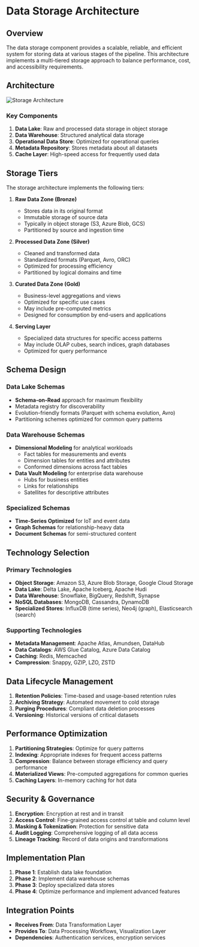 # Data Storage Architecture

## Overview

The data storage component provides a scalable, reliable, and efficient system for storing data at various stages of the pipeline. This architecture implements a multi-tiered storage approach to balance performance, cost, and accessibility requirements.

## Architecture

![Storage Architecture](../documentation/storage_architecture.png)

### Key Components

1. **Data Lake**: Raw and processed data storage in object storage
2. **Data Warehouse**: Structured analytical data storage
3. **Operational Data Store**: Optimized for operational queries
4. **Metadata Repository**: Stores metadata about all datasets
5. **Cache Layer**: High-speed access for frequently used data

## Storage Tiers

The storage architecture implements the following tiers:

1. **Raw Data Zone (Bronze)**
   - Stores data in its original format
   - Immutable storage of source data
   - Typically in object storage (S3, Azure Blob, GCS)
   - Partitioned by source and ingestion time

2. **Processed Data Zone (Silver)**
   - Cleaned and transformed data
   - Standardized formats (Parquet, Avro, ORC)
   - Optimized for processing efficiency
   - Partitioned by logical domains and time

3. **Curated Data Zone (Gold)**
   - Business-level aggregations and views
   - Optimized for specific use cases
   - May include pre-computed metrics
   - Designed for consumption by end-users and applications

4. **Serving Layer**
   - Specialized data structures for specific access patterns
   - May include OLAP cubes, search indices, graph databases
   - Optimized for query performance

## Schema Design

### Data Lake Schemas

- **Schema-on-Read** approach for maximum flexibility
- Metadata registry for discoverability
- Evolution-friendly formats (Parquet with schema evolution, Avro)
- Partitioning schemes optimized for common query patterns

### Data Warehouse Schemas

- **Dimensional Modeling** for analytical workloads
  - Fact tables for measurements and events
  - Dimension tables for entities and attributes
  - Conformed dimensions across fact tables
- **Data Vault Modeling** for enterprise data warehouse
  - Hubs for business entities
  - Links for relationships
  - Satellites for descriptive attributes

### Specialized Schemas

- **Time-Series Optimized** for IoT and event data
- **Graph Schemas** for relationship-heavy data
- **Document Schemas** for semi-structured content

## Technology Selection

### Primary Technologies

- **Object Storage**: Amazon S3, Azure Blob Storage, Google Cloud Storage
- **Data Lake**: Delta Lake, Apache Iceberg, Apache Hudi
- **Data Warehouse**: Snowflake, BigQuery, Redshift, Synapse
- **NoSQL Databases**: MongoDB, Cassandra, DynamoDB
- **Specialized Stores**: InfluxDB (time series), Neo4j (graph), Elasticsearch (search)

### Supporting Technologies

- **Metadata Management**: Apache Atlas, Amundsen, DataHub
- **Data Catalogs**: AWS Glue Catalog, Azure Data Catalog
- **Caching**: Redis, Memcached
- **Compression**: Snappy, GZIP, LZO, ZSTD

## Data Lifecycle Management

1. **Retention Policies**: Time-based and usage-based retention rules
2. **Archiving Strategy**: Automated movement to cold storage
3. **Purging Procedures**: Compliant data deletion processes
4. **Versioning**: Historical versions of critical datasets

## Performance Optimization

1. **Partitioning Strategies**: Optimize for query patterns
2. **Indexing**: Appropriate indexes for frequent access patterns
3. **Compression**: Balance between storage efficiency and query performance
4. **Materialized Views**: Pre-computed aggregations for common queries
5. **Caching Layers**: In-memory caching for hot data

## Security & Governance

1. **Encryption**: Encryption at rest and in transit
2. **Access Control**: Fine-grained access control at table and column level
3. **Masking & Tokenization**: Protection for sensitive data
4. **Audit Logging**: Comprehensive logging of all data access
5. **Lineage Tracking**: Record of data origins and transformations

## Implementation Plan

1. **Phase 1**: Establish data lake foundation
2. **Phase 2**: Implement data warehouse schemas
3. **Phase 3**: Deploy specialized data stores
4. **Phase 4**: Optimize performance and implement advanced features

## Integration Points

- **Receives From**: Data Transformation Layer
- **Provides To**: Data Processing Workflows, Visualization Layer
- **Dependencies**: Authentication services, encryption services

